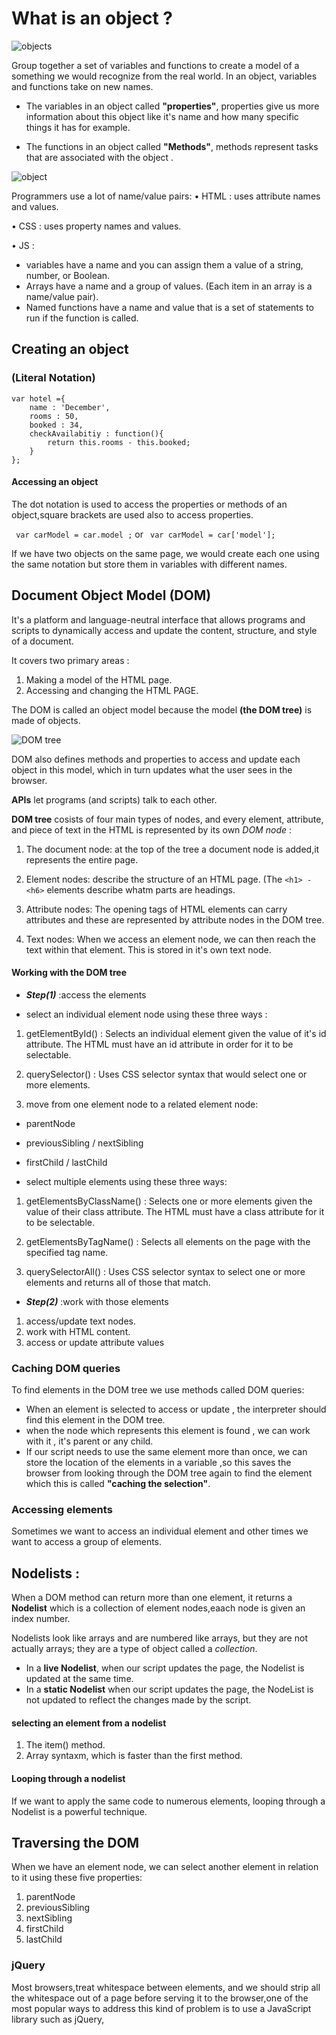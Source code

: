 # What is an object ?
![objects](https://pbs.twimg.com/media/EUxbHTtWoAAXPp9.jpg)

Group together a set of variables and functions to create a model of a something we would recognize from the real world. In an object, variables and functions take on new names.
* The variables in an object called **"properties"**, properties give us more information about this object like it's name and how many specific things it has for example.

* The functions in an object called **"Methods"**, methods represent tasks that are associated with the object .

![object](https://raw.githubusercontent.com/ATL-WDI-Curriculum/js-objects-and-json/master/images/object-property-method.jpg)

Programmers use a lot of name/value pairs:
• HTML : uses attribute names and values.

• CSS : uses property names and values.

• JS :
* variables have a name and you can assign them a value of a string, number, or Boolean.
* Arrays have a name and a group of values. (Each item in an array is a name/value pair).
* Named functions have a name and value that is a set of statements to run if the function is called.

## Creating an object
### (Literal Notation)


```
var hotel ={
    name : 'December',
    rooms : 50,
    booked : 34,
    checkAvailabitiy : function(){
        return this.rooms - this.booked;
    }
};
```

#### Accessing an object 
The dot notation is used to access the properties or methods of an object,square brackets are used also to access properties.

` var carModel = car.model ;`
or ` var carModel = car['model'];`

If we have two objects on the same page, we would create each one using the same notation but store them in variables with different names.

## Document Object Model (DOM)
It's a platform and language-neutral interface that allows programs and scripts to dynamically access and update the content, structure, and style of a document.

It covers two primary areas :
1. Making a model of the HTML page.
2. Accessing and changing the HTML PAGE.

The DOM is called an object model because the model **(the DOM tree)** is made of objects.

![DOM tree](https://www.researchgate.net/profile/Jian-Chang-8/publication/254002847/figure/fig1/AS:298235726974978@1448116346303/Example-of-DOM-Node-Tree.png)

DOM also defines methods and properties to access and update each object in this model, which in turn updates what the user sees in the browser.

**APIs** let programs (and scripts) talk to each other. 

**DOM tree** cosists of four main types of nodes, and every element, attribute, and piece of text in the HTML is represented by its own *DOM node* :

1. The document node: at the top of the tree a document node is added,it represents the entire page.

2. Element nodes: describe the structure of an HTML page. (The `<h1> - <h6>` elements describe whatm parts are headings.

3. Attribute nodes: The opening tags of HTML elements can carry attributes and these are represented by attribute nodes in the DOM tree.

4. Text nodes: When we access an element node, we
can then reach the text within that element. This is stored in it's own text node.

#### Working with the DOM tree
* ***Step(1)*** :access the elements
- select an individual element node using these three ways :
1. getElementById() : 
Selects an individual element given the value of it's id attribute.
The HTML must have an id attribute in order for it to be selectable. 

2. querySelector() : 
Uses CSS selector syntax that would select one or more elements.

3. move from one element node to a related element node:
  - parentNode
  - previousSibling / nextSibling
  - firstChild / lastChild

- select multiple elements using these three ways: 
1. getElementsByClassName() : 
Selects one or more elements given the value of their class attribute.
The HTML must have a class attribute for it to be selectable.

2. getElementsByTagName() :
Selects all elements on the page with the specified tag name.

3. querySelectorAll() :
Uses CSS selector syntax to select one or more elements and returns all of those that match.

* ***Step(2)*** :work with those elements
1. access/update text nodes.
2. work with HTML content.
3. access or update attribute values

### Caching DOM queries
To find elements in the DOM tree we use methods called DOM queries:
* When an element is selected to access or update , the interpreter should find this element in the DOM tree.
* when the node which represents this element is found , we can work with it , it's parent or any child.
* If our script needs to use the same element more than once, we can store the location of the elements in a variable ,so this saves the browser from looking through the DOM tree again to find the element which this is called **"caching the selection"**.

### Accessing elements
Sometimes we want to access an individual element and other times we want to access a group of elements.



## Nodelists :
When a DOM method can return more than one element, it returns a **Nodelist** which is a collection of element nodes,eaach node is given an index number.

Nodelists look like arrays and are numbered like
arrays, but they are not actually arrays; they are a type of object called a *collection*.

* In a **live Nodelist**, when our script updates the page, the Nodelist is updated at the same time.
* In a **static Nodelist** when our script updates the page, the NodeList is not updated to reflect the changes made by the script.

#### selecting an element from a nodelist
1. The item() method.
2. Array syntaxm, which is faster than the first method.


#### Looping through a nodelist
If we want to apply the same code to numerous elements, looping through a Nodelist is a powerful technique.

## Traversing the DOM
When we have an element node, we can select another element in relation to it using these five
properties:
1. parentNode
2. previousSibling
3. nextSibling
4. firstChild
5. lastChild

### jQuery
Most browsers,treat whitespace between elements, and we should strip all the whitespace out of a page before serving it to the browser,one of the most popular ways to address this kind of problem is to use a JavaScript library such
as jQuery,

